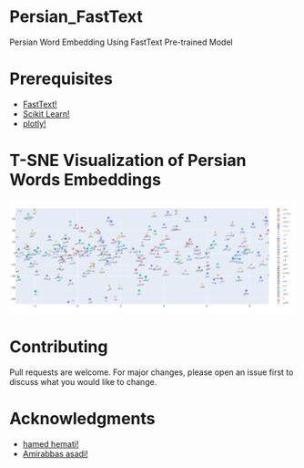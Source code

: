 # Persian_FastText
Persian Word Embedding Using FastText Pre-trained Model
# Prerequisites
* [FastText!](https://fasttext.cc/)
* [Scikit Learn!](https://scikit-learn.org)
* [plotly!](https://github.com/plotly/plotly.py)
# T-SNE Visualization of Persian Words Embeddings
![-SNE Visualization of Persian Words Embeddings](https://github.com/MohammadHeydari/Persian_FastText/blob/master/tsne%20Visualization%20of%20Persian%20Words%20Embedding.png)
# Contributing
Pull requests are welcome. For major changes, please open an issue first to discuss what you would like to change.
# Acknowledgments
* [hamed hemati!](https://github.com/hamedhemati)
* [Amirabbas asadi!](https://github.com/amirabbasasadi)
